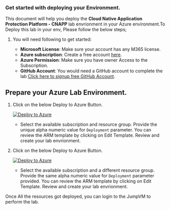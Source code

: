 ### Get started with deploying your Environment.

This document will help you deploy the **Cloud Native Application Protection Platform - CNAPP** lab envrionment in your Azure environment.To Deploy this lab in your env, Please follow the below steps;


1. You will need following to get started:

   - **Microsoft License**: Make sure your account has any M365 license.
   - **Azure subscription**: Create a free account [here](https://azure.microsoft.com/free/).
   - **Azure Permission**: Make sure you have owner Access to the Subscription.
   - **GitHub Account**: You would need a GitHub account to complete the lab [Click here to signup free GitHub Account](https://github.com/signup).

## Prepare your Azure Lab Environment.

1. Click on the below Deploy to Azure Button.

   [![Deploy to Azure](https://aka.ms/deploytoazurebutton)](https://portal.azure.com/#create/Microsoft.Template/uri/https://experienceazure.blob.core.windows.net/templates/cnapp-microsoft-defender-for-cloud/deploy-01.json)

   - Select the available subscription and resource group. Provide the unique alpha numeric value for `Deployment` parameter. You can review the ARM template by clicking on Edit Template. Review and create your lab envrionment.

2. Click on the below Deploy to Azure Button.

   [![Deploy to Azure](https://aka.ms/deploytoazurebutton)](https://portal.azure.com/#create/Microsoft.Template/uri/https://experienceazure.blob.core.windows.net/templates/cnapp-microsoft-defender-for-cloud/asclab-temp.json)

   - Select the available subscription and a different resource group. Provide the same alpha numeric value for `Deployment` parameter provided. You can review the ARM template by clicking on Edit Template. Review and create your lab envrionment.

Once All the resources got deployed, you can login to the JumpVM to perform the lab. 
